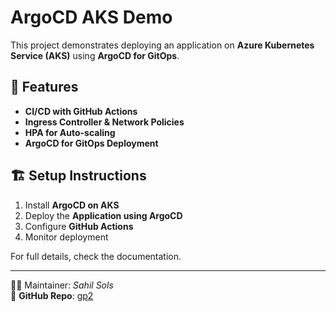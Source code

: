 # ArgoCD AKS Demo

This project demonstrates deploying an application on **Azure Kubernetes Service (AKS)** using **ArgoCD for GitOps**.

## 🚀 Features
- **CI/CD with GitHub Actions**
- **Ingress Controller & Network Policies**
- **HPA for Auto-scaling**
- **ArgoCD for GitOps Deployment**

## 🏗 Setup Instructions
1. Install **ArgoCD on AKS**
2. Deploy the **Application using ArgoCD**
3. Configure **GitHub Actions**
4. Monitor deployment

For full details, check the documentation.

---
👨‍💻 Maintainer: *Sahil Sols*  
🔗 **GitHub Repo**: [gp2](https://github.com/sahil-sols/gp2)

